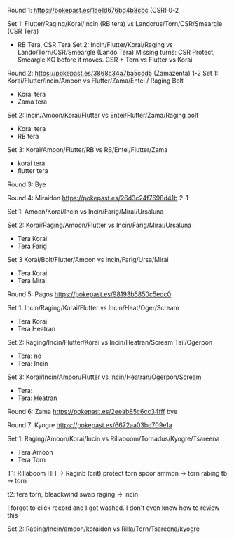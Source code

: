 
Round 1: https://pokepast.es/1ae1d676bd4b8cbc (CSR)
0-2

Set 1: Flutter/Raging/Korai/Incin (RB tera) vs Landorus/Torn/CSR/Smeargle (CSR Tera)
- RB Tera, CSR Tera
Set 2: Incin/Flutter/Korai/Raging vs Lando/Torn/CSR/Smeargle (Lando Tera)
Missing turns: CSR Protect, Smeargle KO before it moves. CSR + Torn vs Flutter vs Korai


Round 2: https://pokepast.es/3868c34a7ba5cdd5 (Zamazenta)
1-2
Set 1: Korai/Flutter/Incin/Amoon vs Flutter/Zama/Entei / Raging Bolt
- Korai tera
- Zama tera


Set 2: Incin/Amoon/Korai/Flutter vs Entei/Flutter/Zama/Raging bolt
- Korai tera
- RB tera

Set 3: Korai/Amoon/Flutter/RB vs RB/Entei/Flutter/Zama
- korai tera
- flutter tera

Round 3: Bye

Round 4: Miraidon https://pokepast.es/26d3c24f7698d41b
2-1

Set 1: Amoon/Korai/Incin vs Incin/Farig/Mirai/Ursaluna

Set 2: Korai/Raging/Amoon/Flutter vs Incin/Farig/Mirai/Ursaluna
- Tera Korai
- Tera Farig

Set 3 Korai/Bolt/Flutter/Amoon vs Incin/Farig/Ursa/Mirai
- Tera Korai
- Tera Mirai

Round 5: Pagos https://pokepast.es/98193b5850c5edc0

Set 1: Incin/Raging/Korai/Flutter vs Incin/Heat/Oger/Scream
- Tera Korai
- Tera Heatran

Set 2: Raging/Incin/Flutter/Korai vs Incin/Heatran/Scream Tail/Ogerpon
- Tera: no
- Tera: Incin

Set 3: Korai/Incin/Amoon/Flutter vs Incin/Heatran/Ogerpon/Scream
- Tera: 
- Tera: Heatran

Round 6: Zama https://pokepast.es/2eeab85c6cc34fff
bye

Round 7: Kyogre https://pokepast.es/6672aa03bd709e1a

Set 1: Raging/Amoon/Korai/Incin vs Rillaboom/Tornadus/Kyogre/Tsareena
- Tera Amoon
- Tera Torn

T1: Rillaboom HH -> Raginb (crit)
protect torn
spoor ammon -> torn
rabing tb -> torn

t2: tera torn, bleackwind
swap raging -> incin

I forgot to click record and I got washed. I don't even know how to review this

Set 2: Rabing/Incin/amoon/koraidon vs Rilla/Torn/Tsareena/kyogre